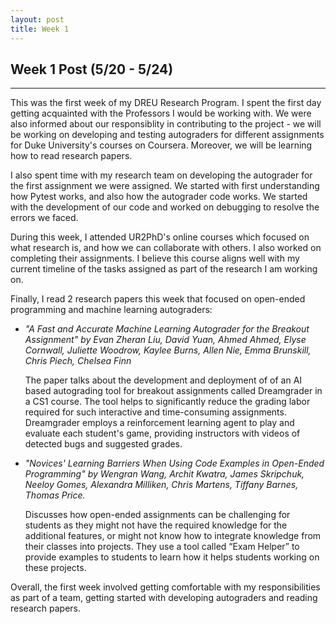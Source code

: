 ```yaml
---
layout: post
title: Week 1
---
```


## Week 1 Post (5/20 - 5/24)
---

This was the first week of my DREU Research Program. I spent the first day getting acquainted with the Professors I would be working with. We were also informed about our responsiblity in contributing to the project - we will be working on developing and testing autograders for different assignments for Duke University's courses on Coursera. Moreover, we will be learning how to read research papers.

I also spent time with my research team on developing the autograder for the first assignment we were assigned. We started with first understanding how Pytest works, and also how the autograder code works. We started with the development of our code and worked on debugging to resolve the errors we faced.

During this week, I attended UR2PhD's online courses which focused on what research is, and how we can collaborate with others. I also worked on completing their assignments. I believe this course aligns well with my current timeline of the tasks assigned as part of the research I am working on.

Finally, I read 2 research papers this week that focused on open-ended programming and machine learning autograders:
  * _"A Fast and Accurate Machine Learning Autograder for the Breakout Assignment" by Evan Zheran Liu, David Yuan, Ahmed Ahmed, Elyse Cornwall, Juliette Woodrow, Kaylee Burns, Allen Nie, Emma Brunskill, Chris Piech, Chelsea Finn_

    The paper talks about the development and deployment of of an AI based autograding tool for breakout assignments called Dreamgrader in a CS1 course. The tool helps to significantly reduce the grading labor required for such interactive and time-consuming assignments. Dreamgrader employs a reinforcement learning agent to play and evaluate each student's game, providing instructors with videos of detected bugs and suggested grades.

  * _"Novices' Learning Barriers When Using Code Examples in Open-Ended Programming" by Wengran Wang, Archit Kwatra, James Skripchuk, Neeloy Gomes, Alexandra Milliken, Chris Martens, Tiffany Barnes, Thomas Price._

    Discusses how open-ended assignments can be challenging for students as they might not have the required knowledge for the additional features, or might not know how to integrate knowledge from their classes into projects. They use a tool called “Exam Helper” to provide examples to students to learn how it helps students working on these projects.

Overall, the first week involved getting comfortable with my responsibilities as part of a team, getting started with developing autograders and reading research papers.
